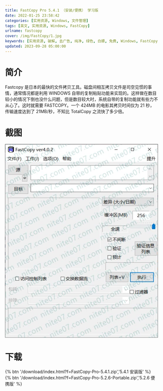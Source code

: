 ```yaml
---
title: FastCopy Pro 5.4.1 （安装/便携） 学习版
date: 2022-01-25 23:58:42
categories: [实用资源, Windows, 文件管理]
tags: [英文, 实用资源, Windows, FastCopy]
urlname: fastcopy
cover: /img/FastCopy/1.jpg
keywords: [实用资源, 破解, 去广告, 纯净, 绿色, 白嫖, 免费, Windows, FastCopy]
updated: 2023-09-28 05:00:00
---
```


# 简介

Fastcopy 是日本的最快的文件拷贝工具。磁盘间相互拷贝文件是司空见惯的事情，通常情况都是利用 WINDOWS 自带的复制粘贴功能来实现的。这样做在数目较小的情况下倒也没什么问题，但是数目较大时，系统自带的复制功能就有些力不从心了。这时就需要 FASTCOPY。一个 424MB 的电影其拷贝时间仅为 21 秒，传输速度达到了 21MB/秒，不知比 TotalCopy 之流快了多少倍。

# 截图

![](/img/FastCopy/2.jpg)

# 下载

{% btn '/download/index.html?f=FastCopy-Pro-5.4.1.zip','5.4.1 安装版' %}
<br>
{% btn '/download/index.html?f=FastCopy-Pro-5.2.6-Portable.zip','5.2.6 便携版' %}
